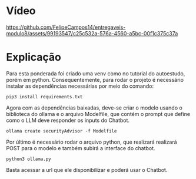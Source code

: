 # Vídeo


https://github.com/FelipeCampos14/entregaveis-modulo8/assets/99193547/c25c532a-576a-4560-a5bc-00f1c375c37a



# Explicação
Para esta ponderada foi criado uma venv como no tutorial do autoestudo, porém em python. Consequentemente, para rodar o projeto é necessário instalar as dependências necessárias por meio do comando:

```
pip3 install requirements.txt
```

Agora com as dependências baixadas, deve-se criar o modelo usando o biblioteca do ollama e o arquivo Modelfile, que contém o prompt que define como o LLM deve responder os inputs do Chatbot.

```
ollama create securityAdvisor -f Modelfile
```

Por último é necessário rodar o arquivo python, que realizará realizará POST para o modelo e também subirá a interface do chatbot.

```
python3 ollama.py
```

Basta acessar a url que ele disponibilizar e poderá usar o Chatbot.
